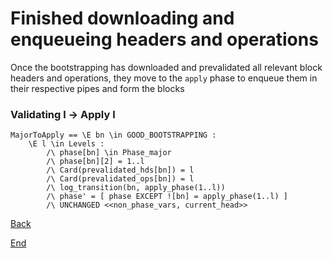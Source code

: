 # Finished downloading and enqueueing headers and operations

Once the bootstrapping has downloaded and prevalidated all relevant block headers and operations, they move to the `apply` phase to enqueue them in their respective pipes and form the blocks

### Validating l -> Apply l

```
MajorToApply == \E bn \in GOOD_BOOTSTRAPPING :
    \E l \in Levels :
        /\ phase[bn] \in Phase_major
        /\ phase[bn][2] = 1..l
        /\ Card(prevalidated_hds[bn]) = l
        /\ Card(prevalidated_ops[bn]) = l
        /\ log_transition(bn, apply_phase(1..l))
        /\ phase' = [ phase EXCEPT ![bn] = apply_phase(1..l) ]
        /\ UNCHANGED <<non_phase_vars, current_head>>
```

[Back](../phase_diagram_vertical.dot.svg)

[End](../final.html)
